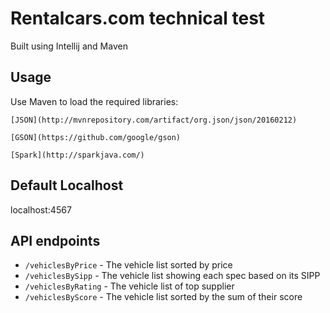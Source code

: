 # Rentalcars.com technical test
Built using Intellij and Maven

## Usage
Use Maven to load the required libraries:

    [JSON](http://mvnrepository.com/artifact/org.json/json/20160212)

    [GSON](https://github.com/google/gson)

    [Spark](http://sparkjava.com/)

## Default Localhost
localhost:4567

## API endpoints
* `/vehiclesByPrice` - The vehicle list sorted by price
* `/vehiclesBySipp` - The vehicle list showing each spec based on its SIPP
* `/vehiclesByRating` -  The vehicle list of top supplier
* `/vehiclesByScore` - The vehicle list sorted by the sum of their score
